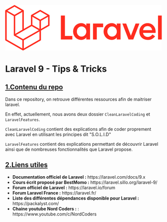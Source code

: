 <!-- # ![alt text](./img/logo-entier.png)  -->
<img src="img/LogoLaravel.png">

# Laravel 9 - Tips & Tricks

## <u>**1.Contenu du repo**</u>
Dans ce repository, on retrouve différentes ressources afin de maitriser laravel.

En effet, actuellement, nous avons deux dossier ``CleanLaravelCoding`` et ``LaravelFeatures``.

``CleanLaravelCoding`` contient des explications afin de coder proprement avec Laravel en utilisant les principes dit "S.O.L.I.D"

``LaravelFeatures`` contient des explications permettant de découvrir Laravel ainsi que de nombreuses fonctionnalités que Laravel propose.



## <u>**2.Liens utiles**</u>
<ul>

<li> <b>Documentation officiel de Laravel :</b> https://laravel.com/docs/9.x  </li>

<li> <b>Cours écrit proposé par BestMomo :</b> https://laravel.sillo.org/laravel-9/ </li>

<li> <b>Forum officiel de Laravel :</b> https://laravel.io/forum </li>

<li> <b>Forum Laravel France :</b> https://laravel.fr/ </li>

<li> <b>Liste des différentes dépendances disponible pour Laravel :</b> https://packalyst.com/ </li>

<li><b>Chaine youtube Nord Coders :</b> : https://www.youtube.com/c/NordCoders </li>

</ul>